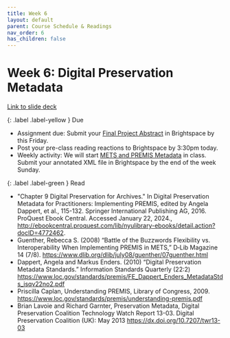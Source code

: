 ```yaml
---
title: Week 6
layout: default
parent: Course Schedule & Readings
nav_order: 6
has_children: false
---
```

# Week 6: Digital Preservation Metadata
<a href="https://docs.google.com/presentation/d/1I0PwGut0qQ7LlR2asV3PMQtT9muj_O1HAukkXXeJBvI/edit?usp=sharing" target="_blank">Link to slide deck</a>

{: .label .label-yellow }
Due
* Assignment due: Submit your <a href="https://digital-archives.github.io/HISTGA1011/assignments/final/abstract.html" target="_blank">Final Project Abstract</a> in Brightspace by this Friday.
* Post your pre-class reading reactions to Brightspace by 3:30pm today.
* Weekly activity: We will start <a href="https://digital-archives.github.io/HISTGA1011/activities/metadata.html" target="_blank">METS and PREMIS Metadata</a> in class. Submit your annotated XML file in Brightspace by the end of the week Sunday.

{: .label .label-green }
Read
* "Chapter 9 Digital Preservation for Archives." In Digital Preservation Metadata for Practitioners: Implementing PREMIS, edited by Angela Dappert, et al., 115-132. Springer International Publishing AG, 2016. ProQuest Ebook Central. Accessed January 22, 2024., <a href="http://ebookcentral.proquest.com/lib/nyulibrary-ebooks/detail.action?docID=4772462" target="_blank">http://ebookcentral.proquest.com/lib/nyulibrary-ebooks/detail.action?docID=4772462</a>.
* Guenther, Rebecca S. (2008) “Battle of the Buzzwords Flexibility vs. Interoperability When Implementing PREMIS in METS,” D‐Lib Magazine 14 (7/8). <a href="https://www.dlib.org/dlib/july08/guenther/07guenther.html" target="_blank">https://www.dlib.org/dlib/july08/guenther/07guenther.html</a>
* Dappert, Angela and Markus Enders. (2010) “Digital Preservation Metadata Standards.” Information Standards Quarterly (22:2) <a href="https://www.loc.gov/standards/premis/FE_Dappert_Enders_MetadataStds_isqv22no2.pdf" target="_blank">https://www.loc.gov/standards/premis/FE_Dappert_Enders_MetadataStds_isqv22no2.pdf</a>
* Priscilla Caplan, Understanding PREMIS, Library of Congress, 2009. <a href="https://www.loc.gov/standards/premis/understanding-premis.pdf" target="_blank">https://www.loc.gov/standards/premis/understanding-premis.pdf</a>
* Brian Lavoie and Richard Garnter, Preservation Metadata, Digital Preservation Coalition Technology Watch Report 13-03. Digital Preservation Coalition (UK): May 2013 <a href="https://dx.doi.org/10.7207/twr13-03" target="_blank">https://dx.doi.org/10.7207/twr13-03</a>
